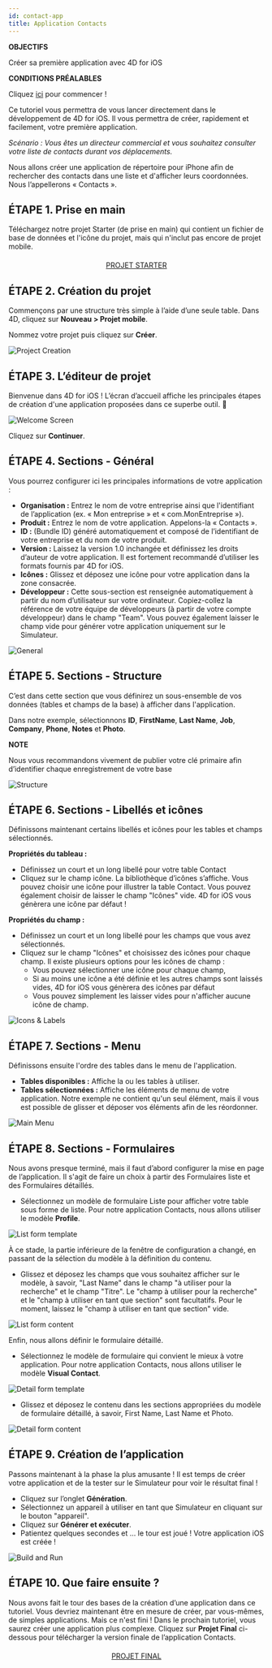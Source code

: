 ```yaml
---
id: contact-app
title: Application Contacts
---
```

<div class = "objectives"> 

**OBJECTIFS**

Créer sa première application avec 4D for iOS</div> <div class = "prerequisites"> 

**CONDITIONS PRÉALABLES**

Cliquez [ici](prerequisites.html) pour commencer !</div> 

Ce tutoriel vous permettra de vous lancer directement dans le développement de 4D for iOS. Il vous permettra de créer, rapidement et facilement, votre première application.

*Scénario : Vous êtes un directeur commercial et vous souhaitez consulter votre liste de contacts durant vos déplacements.*

Nous allons créer une application de répertoire pour iPhone afin de rechercher des contacts dans une liste et d'afficher leurs coordonnées. Nous l’appellerons « Contacts ».

## ÉTAPE 1. Prise en main

Téléchargez notre projet Starter (de prise en main) qui contient un fichier de base de données et l'icône du projet, mais qui n'inclut pas encore de projet mobile.

<div style="text-align: center; margin-top: 20px">
  <p>
    

<a class="button"
href="../assets/contact-app/ContactStarter.zip">PROJET STARTER</a>

  </p>
</div>

## ÉTAPE 2. Création du projet

Commençons par une structure très simple à l’aide d’une seule table. Dans 4D, cliquez sur **Nouveau > Projet mobile**.

Nommez votre projet puis cliquez sur **Créer**.

![Project Creation](assets/contact-app/Project-creation-4D-for-iOS.png)

## ÉTAPE 3. L’éditeur de projet

Bienvenue dans 4D for iOS ! L’écran d’accueil affiche les principales étapes de création d'une application proposées dans ce superbe outil. 🙂

![Welcome Screen](assets/contact-app/Welcome-Screen-4D-for-iOS.png)

Cliquez sur **Continuer**.

## ÉTAPE 4. Sections - Général

Vous pourrez configurer ici les principales informations de votre application :

* **Organisation :** Entrez le nom de votre entreprise ainsi que l'identifiant de l’application (ex. « Mon entreprise » et « com.MonEntreprise »).
* **Produit :** Entrez le nom de votre application. Appelons-la « Contacts ».
* **ID :** (Bundle ID) généré automatiquement et composé de l’identifiant de votre entreprise et du nom de votre produit.
* **Version :** Laissez la version 1.0 inchangée et définissez les droits d’auteur de votre application. Il est fortement recommandé d’utiliser les formats fournis par 4D for iOS.
* **Icônes :** Glissez et déposez une icône pour votre application dans la zone consacrée.
* **Développeur :** Cette sous-section est renseignée automatiquement à partir du nom d’utilisateur sur votre ordinateur. Copiez-collez la référence de votre équipe de développeurs (à partir de votre compte développeur) dans le champ "Team". Vous pouvez également laisser le champ vide pour générer votre application uniquement sur le Simulateur.

![General](assets/contact-app/Contact-app-general-section-4D-for-iOS.png)

## ÉTAPE 5. Sections - Structure

C’est dans cette section que vous définirez un sous-ensemble de vos données (tables et champs de la base) à afficher dans l'application.

Dans notre exemple, sélectionnons **ID**, **FirstName**, **Last Name**, **Job**, **Company**, **Phone**, **Notes** et **Photo**.<div class = "tips"> 

**NOTE**

Nous vous recommandons vivement de publier votre clé primaire afin d’identifier chaque enregistrement de votre base</div> 

![Structure](assets/contact-app/Contact-app-structure-section-4D-for-iOS.png)

## ÉTAPE 6. Sections - Libellés et icônes

Définissons maintenant certains libellés et icônes pour les tables et champs sélectionnés.

**Propriétés du tableau :**

* Définissez un court et un long libellé pour votre table Contact
* Cliquez sur le champ icône. La bibliothèque d’icônes s’affiche. Vous pouvez choisir une icône pour illustrer la table Contact. Vous pouvez également choisir de laisser le champ "Icônes" vide. 4D for iOS vous génèrera une icône par défaut !

**Propriétés du champ :**

* Définissez un court et un long libellé pour les champs que vous avez sélectionnés.
* Cliquez sur le champ "Icônes" et choisissez des icônes pour chaque champ. Il existe plusieurs options pour les icônes de champ : 
    * Vous pouvez sélectionner une icône pour chaque champ,
    * Si au moins une icône a été définie et les autres champs sont laissés vides, 4D for iOS vous génèrera des icônes par défaut
    * Vous pouvez simplement les laisser vides pour n'afficher aucune icône de champ. 

![Icons & Labels](assets/contact-app/Contact-app-icons-labels-section-4D-for-iOS.png)

## ÉTAPE 7. Sections - Menu

Définissons ensuite l'ordre des tables dans le menu de l'application.

* **Tables disponibles :** Affiche la ou les tables à utiliser.
* **Tables sélectionnées :** Affiche les éléments de menu de votre application. Notre exemple ne contient qu'un seul élément, mais il vous est possible de glisser et déposer vos éléments afin de les réordonner.

![Main Menu](assets/contact-app/Contact-app-main-menu-section-4D-for-iOS.png)

## ÉTAPE 8. Sections - Formulaires

Nous avons presque terminé, mais il faut d’abord configurer la mise en page de l’application. Il s'agit de faire un choix à partir des Formulaires liste et des Formulaires détaillés.

* Sélectionnez un modèle de formulaire Liste pour afficher votre table sous forme de liste. Pour notre application Contacts, nous allons utiliser le modèle **Profile**.

![List form template](assets/contact-app/ListformTemplate-form-section-4D-for-iOS.png)

À ce stade, la partie inférieure de la fenêtre de configuration a changé, en passant de la sélection du modèle à la définition du contenu.

* Glissez et déposez les champs que vous souhaitez afficher sur le modèle, à savoir, "Last Name" dans le champ "à utiliser pour la recherche" et le champ "Titre". Le "champ à utiliser pour la recherche" et le "champ à utiliser en tant que section" sont facultatifs. Pour le moment, laissez le "champ à utiliser en tant que section" vide.

![List form content](assets/contact-app/ListformContent-form-section-4D-for-iOS.png)

Enfin, nous allons définir le formulaire détaillé.

* Sélectionnez le modèle de formulaire qui convient le mieux à votre application. Pour notre application Contacts, nous allons utiliser le modèle **Visual Contact**.

![Detail form template](assets/contact-app/DetailformTemplate-form-section-4D-for-iOS.png)

* Glissez et déposez le contenu dans les sections appropriées du modèle de formulaire détaillé, à savoir, First Name, Last Name et Photo.

![Detail form content](assets/contact-app/DetailformContent-form-section-4D-for-iOS.png)

## ÉTAPE 9. Création de l’application

Passons maintenant à la phase la plus amusante ! Il est temps de créer votre application et de la tester sur le Simulateur pour voir le résultat final !

* Cliquez sur l’onglet **Génération**.
* Sélectionnez un appareil à utiliser en tant que Simulateur en cliquant sur le bouton "appareil".
* Cliquez sur **Générer et exécuter**.
* Patientez quelques secondes et ... le tour est joué ! Votre application iOS est créée !

![Build and Run](assets/contact-app/Build-the-app-simulator.png)

## ÉTAPE 10. Que faire ensuite ?

Nous avons fait le tour des bases de la création d’une application dans ce tutoriel. Vous devriez maintenant être en mesure de créer, par vous-mêmes, de simples applications. Mais ce n'est fini ! Dans le prochain tutoriel, vous saurez créer une application plus complexe. Cliquez sur **Projet Final** ci-dessous pour télécharger la version finale de l’application Contacts.

<div style="text-align: center; margin-top: 20px; margin-bottom: 20px">
  <p>
    

<a class="button"
href="../assets/contact-app/ContactFinal.zip">PROJET FINAL</a>

  </p>
</div>